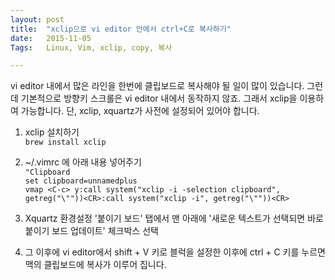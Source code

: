 ```yaml
---
layout: post
title:  "xclip으로 vi editor 안에서 ctrl+C로 복사하기"
date:   2015-11-05
Tags:   Linux, Vim, xclip, copy, 복사

---
```



vi editor 내에서 많은 라인을 한번에 클립보드로 복사해야 될 일이 많이 있습니다. 그런데 기본적으로 방향키 스크롤은 vi editor 내에서 동작하지 않죠. 그래서 xclip을 이용하여 가능합니다. 단, xclip, xquartz가 사전에 설정되어 있어야 합니다.

1. xclip 설치하기     
  `brew install xclip`
  

2. ~/.vimrc 에 아래 내용 넣어주기  
`"Clipboard`   
`set clipboard=unnamedplus`   
`vmap <C-c> y:call system("xclip -i -selection clipboard", getreg("\""))<CR>:call system("xclip -i", getreg("\""))<CR>`    

3. Xquartz 환경설정 '붙이기 보드' 탭에서 맨 아래에 '새로운 텍스트가 선택되면 바로 붙이기 보드 업데이트' 체크박스 선택
  
4. 그 이후에 vi editor에서 shift + V 키로 블럭을 설정한 이후에 ctrl + C 키를 누르면 맥의 클립보드에 복사가 이루어 집니다.
